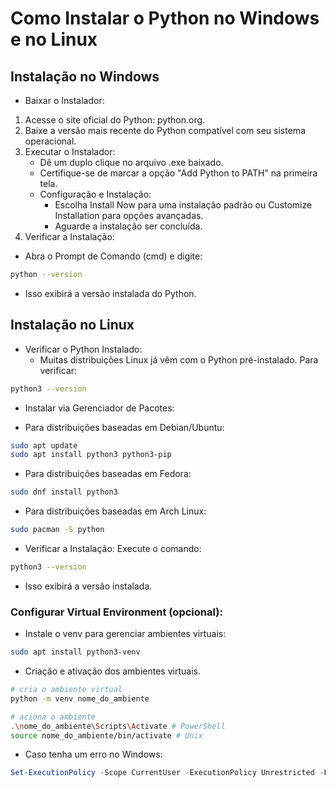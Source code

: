 # Como Instalar o Python no Windows e no Linux

## Instalação no Windows

- Baixar o Instalador:

1. Acesse o site oficial do Python: python.org.
2. Baixe a versão mais recente do Python compatível com seu sistema operacional.
2. Executar o Instalador:
   - Dê um duplo clique no arquivo .exe baixado.
   - Certifique-se de marcar a opção "Add Python to PATH" na primeira tela.
   - Configuração e Instalação:
     - Escolha Install Now para uma instalação padrão ou Customize Installation para opções avançadas.
     - Aguarde a instalação ser concluída.
4. Verificar a Instalação:
- Abra o Prompt de Comando (cmd) e digite:
```bash
python --version
```
- Isso exibirá a versão instalada do Python.

## Instalação no Linux
- Verificar o Python Instalado:
  - Muitas distribuições Linux já vêm com o Python pré-instalado. Para verificar:
```bash
python3 --version
```
- Instalar via Gerenciador de Pacotes:

- Para distribuições baseadas em Debian/Ubuntu:
```bash
sudo apt update
sudo apt install python3 python3-pip
```
- Para distribuições baseadas em Fedora:
```bash
sudo dnf install python3
```
- Para distribuições baseadas em Arch Linux:
```bash
sudo pacman -S python
```
- Verificar a Instalação:
Execute o comando:
```bash
python3 --version
```
- Isso exibirá a versão instalada.

### Configurar Virtual Environment (opcional):
- Instale o venv para gerenciar ambientes virtuais:
```bash
sudo apt install python3-venv
```
- Criação e ativação dos ambientes virtuais.
```bash
# cria o ambiente virtual
python -m venv nome_do_ambiente

# aciona o ambiente
.\nome_do_ambiente\Scripts\Activate # PowerShell
source nome_do_ambiente/bin/activate # Unix
```

- Caso tenha um erro no Windows:
```powershell
Set-ExecutionPolicy -Scope CurrentUser -ExecutionPolicy Unrestricted -Force
```
